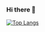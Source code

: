 ### Hi there 👋


[![Top Langs](https://github-readme-stats.vercel.app/api/top-langs/?username=luapicella&hide=css,html,Makefile,Cmake)](https://github.com/anuraghazra/github-readme-stats)
